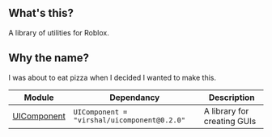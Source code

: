 ## What's this?
A library of utilities for Roblox.

## Why the name?
I was about to eat pizza when I decided I wanted to make this.

| Module | Dependancy | Description |
| -- | -- | -- |
| [UIComponent](https://virshal.github.io/CrustUtil/api/UIComponent) | `UIComponent = "virshal/uicomponent@0.2.0"` | A library for creating GUIs
